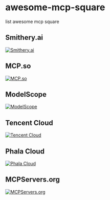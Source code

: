 # awesome-mcp-square
list awesome mcp square

## Smithery.ai
[![Smithery.ai](https://smithery.ai/icon.svg)](https://smithery.ai/?q=)

## MCP.so
[![MCP.so](https://mcp.so/favicon.ico)](https://mcp.so/?tab=hosted)

## ModelScope
[![ModelScope](https://g.alicdn.com/sail-web/maas/2.8.11/favicon/128.ico)](https://modelscope.cn/mcp?hosted=1&page=1)

## Tencent Cloud
[![Tencent Cloud](https://cloud.tencent.com/favicon.ico)](https://cloud.tencent.com/developer/mcp)

## Phala Cloud
[![Phala Cloud](https://cloud.phala.network/favicon.ico)](https://cloud.phala.network/mcp-hosting)

## MCPServers.org
[![MCPServers.org](https://mcpservers.org/icon.png)](https://mcpservers.org/remote-mcp-servers)